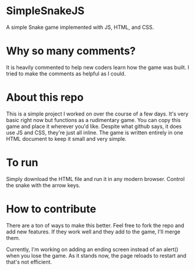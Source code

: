 # SimpleSnakeJS
A simple Snake game implemented with JS, HTML, and CSS.

# Why so many comments?
It is heavily commented to help new coders learn how the game was built. I tried to make the comments as helpful as I could.

# About this repo
This is a simple project I worked on over the course of a few days. It's very basic right now but functions as a rudimentary game. You can copy this game and place it wherever you'd like.
Despite what github says, it does use JS and CSS, they're just all inline.
The game is written entirely in one HTML document to keep it small and very simple.

# To run 
Simply download the HTML file and run it in any modern browser.
Control the snake with the arrow keys.

# How to contribute
There are a ton of ways to make this better. Feel free to fork the repo and add new features. If they work well and they add to the game, I'll merge them.

Currently, I'm working on adding an ending screen instead of an alert() when you lose the game. As it stands now, the page reloads to restart and that's not efficient.
